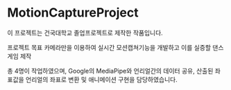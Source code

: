 # MotionCaptureProject
이 프로젝트는 건국대학교 졸업프로젝트로 제작한 작품입니다.

프로젝트 목표
카메라만을 이용하여 실시간 모션캡쳐기능을 개발하고 이를 실증할 댄스 게임 제작

총 4명이 작업하였으며, Google의 MediaPipe와 언리얼간의 데이터 공유, 산출된 좌표값을 언리얼의 좌표로 변환 및 애니메이션 구현을 담당하였습니다.
